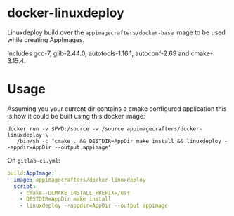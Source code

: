 # docker-linuxdeploy
Linuxdeploy build over the `appimagecrafters/docker-base` image to be used while creating AppImages.

Includes gcc-7, glib-2.44.0, autotools-1.16.1, autoconf-2.69 and cmake-3.15.4.

# Usage
Assuming you your current dir contains a cmake configured application this
is how it could be built using this docker image:

```shell script
docker run -v $PWD:/source -w /source appimagecrafters/docker-linuxdeploy \
   /bin/sh -c "cmake . && DESTDIR=AppDir make install && linuxdeploy --appdir=AppDir --output appimage"
```

On `gitlab-ci.yml`:
```yaml
build:AppImage:
  image: appimagecrafters/docker-linuxdeploy
  script:
    - cmake -DCMAKE_INSTALL_PREFIX=/usr
    - DESTDIR=AppDir make install
    - linuxdeploy --appdir=AppDir --output appimage
```